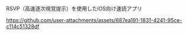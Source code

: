 RSVP（高速逐次視覚提示）を使用したiOS向け速読アプリ



https://github.com/user-attachments/assets/687ea191-1831-4241-95ce-c114c51328df
